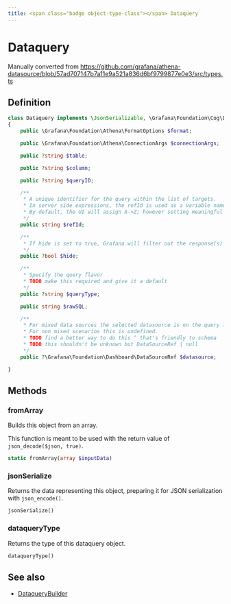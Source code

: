 ```yaml
---
title: <span class="badge object-type-class"></span> Dataquery
---
```

# <span class="badge object-type-class"></span> Dataquery

Manually converted from https://github.com/grafana/athena-datasource/blob/57ad707147b7a11e9a521a836d6bf9799877e0e3/src/types.ts

## Definition

```php
class Dataquery implements \JsonSerializable, \Grafana\Foundation\Cog\Dataquery
{
    public \Grafana\Foundation\Athena\FormatOptions $format;

    public \Grafana\Foundation\Athena\ConnectionArgs $connectionArgs;

    public ?string $table;

    public ?string $column;

    public ?string $queryID;

    /**
     * A unique identifier for the query within the list of targets.
     * In server side expressions, the refId is used as a variable name to identify results.
     * By default, the UI will assign A->Z; however setting meaningful names may be useful.
     */
    public string $refId;

    /**
     * If hide is set to true, Grafana will filter out the response(s) associated with this query before returning it to the panel.
     */
    public ?bool $hide;

    /**
     * Specify the query flavor
     * TODO make this required and give it a default
     */
    public ?string $queryType;

    public string $rawSQL;

    /**
     * For mixed data sources the selected datasource is on the query level.
     * For non mixed scenarios this is undefined.
     * TODO find a better way to do this ^ that's friendly to schema
     * TODO this shouldn't be unknown but DataSourceRef | null
     */
    public ?\Grafana\Foundation\Dashboard\DataSourceRef $datasource;

}
```
## Methods

### <span class="badge object-method"></span> fromArray

Builds this object from an array.

This function is meant to be used with the return value of `json_decode($json, true)`.

```php
static fromArray(array $inputData)
```

### <span class="badge object-method"></span> jsonSerialize

Returns the data representing this object, preparing it for JSON serialization with `json_encode()`.

```php
jsonSerialize()
```

### <span class="badge object-method"></span> dataqueryType

Returns the type of this dataquery object.

```php
dataqueryType()
```

## See also

 * <span class="badge builder"></span> [DataqueryBuilder](./builder-DataqueryBuilder.md)
